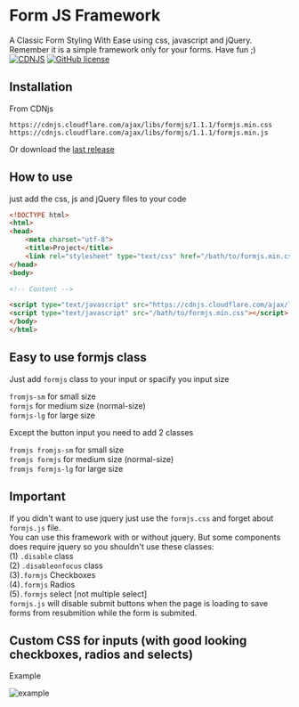 # Form JS Framework
A Classic Form Styling With Ease using css, javascript and jQuery. Remember it is a simple framework only for your forms. Have fun ;)  
[![CDNJS](https://img.shields.io/cdnjs/v/formjs.svg)](https://cdnjs.com/libraries/formjs)
[![GitHub license](https://img.shields.io/badge/license-MIT-blue.svg)](https://raw.githubusercontent.com/the94air/formjs/master/License.txt)

## Installation

From CDNjs
```
https://cdnjs.cloudflare.com/ajax/libs/formjs/1.1.1/formjs.min.css
https://cdnjs.cloudflare.com/ajax/libs/formjs/1.1.1/formjs.min.js
```
Or download the [last release](https://github.com/the94air/formjs/releases)

## How to use
just add the css, js and jQuery files to your code

```html
<!DOCTYPE html>
<html>
<head>
	<meta charset="utf-8">
	<title>Project</title>
	<link rel="stylesheet" type="text/css" href="/bath/to/formjs.min.css">
</head>
<body>

<!-- Content -->

<script type="text/javascript" src="https://cdnjs.cloudflare.com/ajax/libs/jquery/3.1.1/jquery.min.js"></script>
<script type="text/javascript" src="/bath/to/formjs.min.css"></script>
</body>
</html>
```

## Easy to use formjs class

Just add `formjs` class to your input or spacify you input size  
  
`fromjs-sm` for small size  
`formjs`    for medium size (normal-size)  
`formjs-lg` for large size  
  
Except the button input you need to add 2 classes  
  
`fromjs fromjs-sm` for small size  
`fromjs formjs`    for medium size (normal-size)  
`fromjs formjs-lg` for large size   
  
## Important
If you didn't want to use jquery just use the `formjs.css` and forget about `formjs.js` file.  
You can use this framework with or without jquery. But some components does require jquery so you shouldn't use these classes:  
(1)	`.disable` class  
(2) `.disableonfocus` class  
(3)`.formjs` Checkboxes  
(4)`.formjs` Radios  
(5)`.formjs` select [not multiple select]   
`formjs.js` will disable submit buttons when the page is loading to save forms from resubmition while the form is submited.  
  
## Custom CSS for inputs (with good looking checkboxes, radios and selects)  
Example

![example](https://i.imgsafe.org/68c30c55dd.jpeg)  
